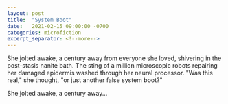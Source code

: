 ```yaml
---
layout: post
title:  "System Boot"
date:   2021-02-15 09:00:00 -0700
categories: microfiction
excerpt_separator: <!--more-->
---
```

She jolted awake, a century away from everyone she loved, shivering in the post-stasis nanite bath. The sting of a million microscopic robots repairing her damaged epidermis washed through her neural processor. "Was this real," she thought, "or just another false system boot?"

She jolted awake, a century away...